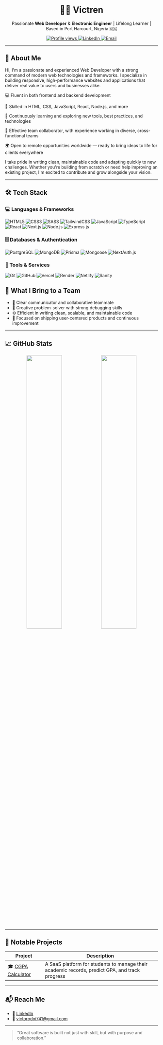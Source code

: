 <h1 align="center">👨‍💻 Victren</h1>

<p align="center">
  Passionate <strong>Web Developer</strong> & <strong>Electronic Engineer</strong> | Lifelong Learner | Based in Port Harcourt, Nigeria 🇳🇬
</p>

<p align="center">
  <a href="https://github.com/Vicerr">
    <img src="https://komarev.com/ghpvc/?username=Vicerr&style=flat-square" alt="Profile views" />
  </a>
  <a href="https://linkedin.com/in/victor-odoi">
    <img src="https://img.shields.io/badge/LinkedIn-Victor%20Odoi-blue?style=flat-square&logo=linkedin" alt="LinkedIn" />
  </a>
  <a href="mailto:victorodoi741@gmail.com">
    <img src="https://img.shields.io/badge/Email-victorodoi741@gmail.com-D14836?style=flat-square&logo=gmail&logoColor=white" alt="Email" />
  </a>
</p>

---

## 🚀 About Me

Hi, I'm a passionate and experienced Web Developer with a strong command of modern web technologies and frameworks. I specialize in building responsive, high-performance websites and applications that deliver real value to users and businesses alike.

  💻 Fluent in both frontend and backend development

  🔧 Skilled in HTML, CSS, JavaScript, React, Node.js, and more

  🚀 Continuously learning and exploring new tools, best practices, and technologies

  🤝 Effective team collaborator, with experience working in diverse, cross-functional teams

  🌍 Open to remote opportunities worldwide — ready to bring ideas to life for clients everywhere

I take pride in writing clean, maintainable code and adapting quickly to new challenges. Whether you're building from scratch or need help improving an existing project, I'm excited to contribute and grow alongside your vision.

---

## 🛠️ Tech Stack

### 💻 Languages & Frameworks

![HTML5](https://img.shields.io/badge/HTML5-E34F26?style=flat&logo=html5&logoColor=white)
![CSS3](https://img.shields.io/badge/CSS3-1572B6?style=flat&logo=css3&logoColor=white)
![SASS](https://img.shields.io/badge/SASS-hotpink?style=flat&logo=sass&logoColor=white)
![TailwindCSS](https://img.shields.io/badge/Tailwind_CSS-38B2AC?style=flat&logo=tailwind-css&logoColor=white)
![JavaScript](https://img.shields.io/badge/JavaScript-F7DF1E?style=flat&logo=javascript&logoColor=black)
![TypeScript](https://img.shields.io/badge/TypeScript-3178C6?style=flat&logo=typescript&logoColor=white)
![React](https://img.shields.io/badge/React-20232A?style=flat&logo=react&logoColor=61DAFB)
![Next.js](https://img.shields.io/badge/Next.js-000000?style=flat&logo=next.js&logoColor=white)
![Node.js](https://img.shields.io/badge/Node.js-339933?style=flat&logo=node.js&logoColor=white)
![Express.js](https://img.shields.io/badge/Express.js-000000?style=flat&logo=express&logoColor=white)

### 🗄️ Databases & Authentication

![PostgreSQL](https://img.shields.io/badge/PostgreSQL-4169E1?style=flat&logo=postgresql&logoColor=white)
![MongoDB](https://img.shields.io/badge/MongoDB-47A248?style=flat&logo=mongodb&logoColor=white)
![Prisma](https://img.shields.io/badge/Prisma-2D3748?style=flat&logo=prisma&logoColor=white)
![Mongoose](https://img.shields.io/badge/Mongoose-880000?style=flat&logo=mongoose&logoColor=white)
![NextAuth.js](https://img.shields.io/badge/NextAuth.js-000000?style=flat&logo=next.js&logoColor=white)

### 🧰 Tools & Services

![Git](https://img.shields.io/badge/Git-F05032?style=flat&logo=git&logoColor=white)
![GitHub](https://img.shields.io/badge/GitHub-181717?style=flat&logo=github&logoColor=white)
![Vercel](https://img.shields.io/badge/Vercel-000000?style=flat&logo=vercel&logoColor=white)
![Render](https://img.shields.io/badge/Render-00979D?style=flat&logo=render&logoColor=white)
![Netlify](https://img.shields.io/badge/Netlify-00C7B7?style=flat&logo=netlify&logoColor=white)
![Sanity](https://img.shields.io/badge/Sanity-F03E2F?style=flat&logo=sanity&logoColor=white)

## 🧠 What I Bring to a Team

- 💬 Clear communicator and collaborative teammate
- 🧩 Creative problem-solver with strong debugging skills
- ⚙️ Efficient in writing clean, scalable, and maintainable code
- 🎯 Focused on shipping user-centered products and continuous improvement

---

## 📈 GitHub Stats

<p align="center">
  <img src="https://github-readme-stats.vercel.app/api?username=VictrenDevr&show_icons=true&theme=github_dark&hide_border=true" width="48%" />
  <img src="https://github-readme-stats.vercel.app/api/top-langs/?username=VictrenDev&layout=compact&theme=github_dark&hide_border=true" width="48%" />
</p>




---

## 🌟 Notable Projects

| Project | Description |
|--------|-------------|
| 🎓 [CGPA Calculator](https://cgpa-calculator-kappa.vercel.app) | A SaaS platform for students to manage their academic records, predict GPA, and track progress |

---

## 📬 Reach Me

- 🔗 [LinkedIn](https://linkedin.com/in/victor-odoi)
- 📧 victorodoi741@gmail.com


---

> “Great software is built not just with skill, but with purpose and collaboration.”

